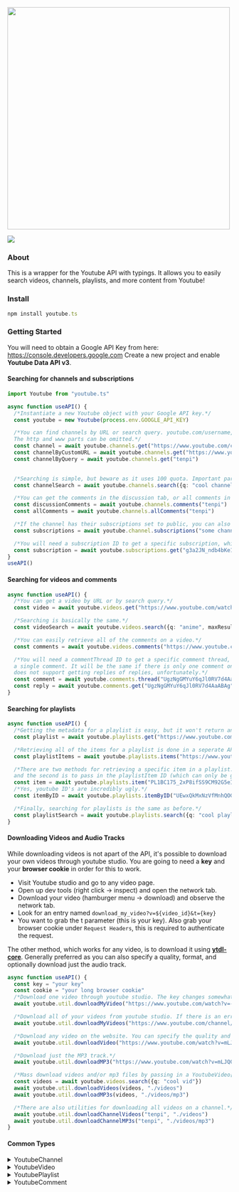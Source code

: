 <div align="left">
  <p>
    <a href="https://tenpi.github.io/youtube.ts/"><img src="https://raw.githubusercontent.com/Tenpi/youtube.ts/master/images/youtube.tslogo.gif" width="500" /></a>
  </p>
  <p>
    <a href="https://nodei.co/npm/youtube.ts/"><img src="https://nodei.co/npm/youtube.ts.png" /></a>
  </p>
</div>

### About
This is a wrapper for the Youtube API with typings. It allows you to easily search videos, channels, playlists, and more content from Youtube!

### Install
```ts
npm install youtube.ts
```
### Getting Started
You will need to obtain a Google API Key from here: https://console.developers.google.com
Create a new project and enable **Youtube Data API v3**.

#### Searching for channels and subscriptions
```ts
import Youtube from "youtube.ts"

async function useAPI() {
  /*Instantiate a new Youtube object with your Google API key.*/
  const youtube = new Youtube(process.env.GOOGLE_API_KEY)

  /*You can find channels by URL or search query. youtube.com/username, /c/username and /user/username links also work.
  The http and www parts can be omitted.*/
  const channel = await youtube.channels.get("https://www.youtube.com/channel/UC8qU4aFe81jzG1attsyQ5wQ")
  const channelByCustomURL = await youtube.channels.get("https://www.youtube.com/c/tenpi")
  const channelByQuery = await youtube.channels.get("tenpi")
  

  /*Searching is simple, but beware as it uses 100 quota. Important parameters are q (query) and maxResults.*/
  const channelSearch = await youtube.channels.search({q: "cool channels", maxResults: 10})

  /*You can get the comments in the discussion tab, or all comments in all videos on the channel.*/
  const discussionComments = await youtube.channels.comments("tenpi")
  const allComments = await youtube.channels.allComments("tenpi")

  /*If the channel has their subscriptions set to public, you can also retrieve them all.*/
  const subscriptions = await youtube.channel.subscriptions("some channel")

  /*You will need a subscription ID to get a specific subscription, which can be gotten from the above API call.*/
  const subscription = await youtube.subscriptions.get("g3a2JN_ndb4bKe1baMCxV1arn1DRZpHxVk1i_ZTl4uA")
}
useAPI()
```

#### Searching for videos and comments
```ts
async function useAPI() {
  /*You can get a video by URL or by search query.*/
  const video = await youtube.videos.get("https://www.youtube.com/watch?v=yexu92rKpjs")

  /*Searching is basically the same.*/
  const videoSearch = await youtube.videos.search({q: "anime", maxResults: 10})

  /*You can easily retrieve all of the comments on a video.*/
  const comments = await youtube.videos.comments("https://www.youtube.com/watch?v=mLJQ0HO5Alc")

  /*You will need a commentThread ID to get a specific comment thread, and a comment ID to get 
  a single comment. It will be the same if there is only one comment on the thread. The Youtube API
  does not support getting replies of replies, unfortunately.*/
  const comment = await youtube.comments.thread("UgzNgGMYuY6qJl0RV7d4AaABAg")
  const reply = await youtube.comments.get("UgzNgGMYuY6qJl0RV7d4AaABAg")
}
```

#### Searching for playlists
```ts
async function useAPI() {
  /*Getting the metadata for a playlist is easy, but it won't return any of the items inside the playlist.*/
  const playlist = await youtube.playlists.get("https://www.youtube.com/playlist?list=PL1BC175_2xP8ifSS9CM92G5eIOPRG1g7t")

  /*Retrieving all of the items for a playlist is done in a seperate API call.*/
  const playlistItems = await youtube.playlists.items("https://www.youtube.com/playlist?list=PL1BC175_2xP8ifSS9CM92G5eIOPRG1g7t")

  /*There are two methods for retrieving a specific item in a playlist. The first is to pass in both the playlist URL and video URL,
  and the second is to pass in the playlistItem ID (which can only be gotten from the API). A very specific query might also work.*/
  const item = await youtube.playlists.item("PL1BC175_2xP8ifSS9CM92G5eIOPRG1g7t", "tenpi - moonlight (chill)")
  /*Yes, youtube ID's are incredibly ugly.*/
  const itemByID = await youtube.playlists.itemByID("UEwxQkMxNzVfMnhQOGlmU1M5Q005Mkc1ZUlPUFJHMWc3dC41MzJCQjBCNDIyRkJDN0VD")

  /*Finally, searching for playlists is the same as before.*/
  const playlistSearch = await youtube.playlists.search({q: "cool playlist"})
}
```

#### Downloading Videos and Audio Tracks
While downloading videos is not apart of the API, it's possible to download your own videos through youtube studio.
You are going to need a **key** and your **browser cookie** in order for this to work. 
- Visit Youtube studio and go to any video page.
- Open up dev tools (right click -> inspect) and open the network tab.
- Download your video (hamburger menu -> download) and observe the network tab.
- Look for an entry named `download_my_video?v=${video_id}&t={key}`
- You want to grab the t parameter (this is your key). Also grab your browser cookie under `Request Headers`, this is required to authenticate the request. 

The other method, which works for any video, is to download it using [**ytdl-core**](https://www.npmjs.com/package/ytdl-core). Generally preferred as you can also specify a quality, format, and optionally download just the audio track.
```ts
async function useAPI() {
  const key = "your key"
  const cookie = "your long browser cookie"
  /*Download one video through youtube studio. The key changes somewhat frequently, make sure you update it if it fails.*/
  await youtube.util.downloadMyVideo("https://www.youtube.com/watch?v=-BW7kUAPZiA", key, cookie, "./videos")

  /*Download all of your videos from youtube studio. If there is an error, the video will be skipped. The final param is an optional limit.*/
  await youtube.util.downloadMyVideos("https://www.youtube.com/channel/UC8qU4aFe81jzG1attsyQ5wQ", key, cookie, "./videos", 100)

  /*Download any video on the website. You can specify the quality and format, the default is the highest available.*/
  await youtube.util.downloadVideo("https://www.youtube.com/watch?v=mLJQ0HO5Alc", "./videos", {format: "mp4", quality: "720p60"})

  /*Download just the MP3 track.*/
  await youtube.util.downloadMP3("https://www.youtube.com/watch?v=mLJQ0HO5Alc", "./videos/mp3")

  /*Mass download videos and/or mp3 files by passing in a YoutubeVideo[] array.*/
  const videos = await youtube.videos.search({q: "cool vid"})
  await youtube.util.downloadVideos(videos, "./videos")
  await youtube.util.downloadMP3s(videos, "./videos/mp3")

  /*There are also utilities for downloading all videos on a channel.*/
  await youtube.util.downloadChannelVideos("tenpi", "./videos")
  await youtube.util.downloadChannelMP3s("tenpi", "./videos/mp3")
}
```

#### Common Types

<details>
<summary>YoutubeChannel</summary>

```ts
export interface YoutubeChannel {
    kind: string
    etag: string
    id: string
    snippet: YoutubeChannelSnippet
    contentDetails: YoutubeChannelContentDetails
    statistics: YoutubeChannelStatistics
    brandingSettings: YoutubeBrandingSettings
}
```
</details>

<details>
<summary>YoutubeVideo</summary>

```ts
export interface YoutubeVideo {
    kind: string
    etag: string
    id: string
    snippet: YoutubeVideoSnippet
    contentDetails: YoutubeVideoContentDetails
    status: YoutubeVideoStatus
    statistics: YoutubeVideoStatistics
    player: {
      embedHtml: string
  }
}
```
</details>

<details>
<summary>YoutubePlaylist</summary>

```ts
export interface YoutubePlaylist {
    kind: string
    etag: string
    id: string
    snippet: YoutubePlaylistSnippet
    status: {
      privacyStatus: string
    },
    contentDetails: {
      itemCount: number
    },
    player: {
      embedHtml: string
  }
}
```
</details>

<details>
<summary>YoutubeComment</summary>

```ts
export interface YoutubeComment {
    kind: string
    etag: string
    id: string
    snippet: {
        authorDisplayName: string
        authorProfileImageUrl: string
        authorChannelUrl: string
        authorChannelId: {
            value: string
        },
        channelId?: string
        videoId: string
        textDisplay: string
        textOriginal: string
        canRate: boolean
        viewerRating: string
        likeCount: number
        publishedAt: string
        updatedAt: string
    }
}
```
</details>